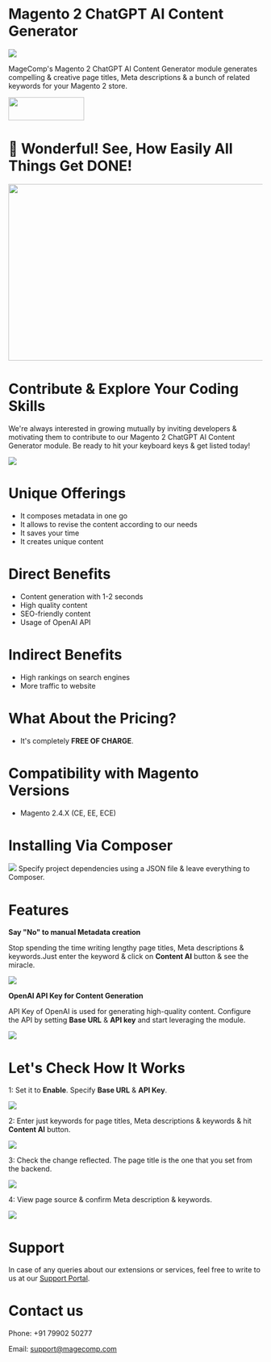 # Magento 2 ChatGPT AI Content Generator
<img src="https://magecomp.com/media/catalog/product/cache/9060bf895541631e29635713a6168783/c/h/chatgpt_ai_content_generator-product_image.webp">

MageComp's Magento 2 ChatGPT AI Content Generator module generates compelling & creative page titles, Meta descriptions & a bunch of related keywords for your Magento 2 store.

<a href="https://magecomp.com/magento-2-chatgpt-ai-content-generator.html" target="_blank"><img width="150" height="46" src="https://magecomp.com/media/button.webp"></a>

# 🤩 Wonderful! See, How Easily All Things Get DONE!
<img width="600" height="350" src="https://s10.gifyu.com/images/Utilizes_OpenAI_API_to_produce_AI_content-1.gif">

# Contribute & Explore Your Coding Skills
We're always interested in growing mutually by inviting developers & motivating them to contribute to our Magento 2 ChatGPT AI Content Generator module. Be ready to hit your keyboard keys & get listed today!

<a href="https://github.com/magecomp/Magento-2-ChatGPT-AI-Content-Generator/graphs/contributors">
  <img src="https://contrib.rocks/image?repo=magecomp/Magento-2-ChatGPT-AI-Content-Generator" />
</a>

# Unique Offerings
* It composes metadata in one go
* It allows to revise the content according to our needs
* It saves your time
* It creates unique content

# Direct Benefits
* Content generation with 1-2 seconds
* High quality content
* SEO-friendly content
* Usage of OpenAI API

# Indirect Benefits
* High rankings on search engines
* More traffic to website

# What About the Pricing?
* It's completely **FREE OF CHARGE**.

# Compatibility with Magento Versions
* Magento 2.4.X (CE, EE, ECE)

# Installing Via Composer
<img src="https://i.ibb.co/NjGRFCt/composer.png">
Specify project dependencies using a JSON file & leave everything to Composer.

# Features
**Say "No" to manual Metadata creation**

Stop spending the time writing lengthy page titles, Meta descriptions & keywords.Just enter the keyword & click on **Content AI** button & see the miracle.

<img src="https://magecomp.com/media/wysiwyg/Eliminate_manual_input_of_product_metadata_1.gif">

**OpenAI API Key for Content Generation**

API Key of OpenAI is used for generating high-quality content. Configure the API by setting **Base URL** & **API key** and start leveraging the module.

<img src="https://magecomp.com/media/wysiwyg/Utilizes_OpenAI_API_to_produce_AI_content.webp">

# Let's Check How It Works

1: Set it to **Enable**. Specify **Base URL** & **API Key**.

<img src="https://magecomp.com/media/catalog/product/cache/19b10369fecc27f1a40729d1b5b60dea/c/o/configuration_settings_for_magento_2_chatgpt_ai_content_generator_1.webp">

2: Enter just keywords for page titles, Meta descriptions & keywords & hit **Content AI** button.

<img src="https://magecomp.com/media/catalog/product/cache/19b10369fecc27f1a40729d1b5b60dea/a/i/ai-powered_meta_title_meta_keywords_and_meta_description_for_the_product.webp">

3: Check the change reflected. The page title is the one that you set from the backend.

<img src="https://magecomp.com/media/catalog/product/cache/19b10369fecc27f1a40729d1b5b60dea/f/r/frontend_display_of_ai-driven_meta_title.webp">

4: View page source & confirm Meta description & keywords.

<img src="https://magecomp.com/media/catalog/product/cache/19b10369fecc27f1a40729d1b5b60dea/f/r/frontend_product_page_source_to_view_ai-curated_product_metadata.webp">

# Support
In case of any queries about our extensions or services, feel free to write to us at our [Support Portal](https://magecomp.com/support/).

# Contact us

Phone: +91 79902 50277

Email: [support@magecomp.com](mailto:support@magecomp.com)














